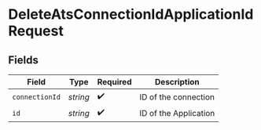 # DeleteAtsConnectionIdApplicationIdRequest


## Fields

| Field                 | Type                  | Required              | Description           |
| --------------------- | --------------------- | --------------------- | --------------------- |
| `connectionId`        | *string*              | :heavy_check_mark:    | ID of the connection  |
| `id`                  | *string*              | :heavy_check_mark:    | ID of the Application |
